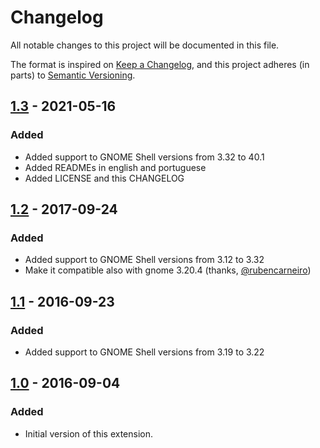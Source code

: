 # Changelog
All notable changes to this project will be documented in this file.

The format is inspired on [Keep a Changelog](https://keepachangelog.com/en/1.0.0/),
and this project adheres (in parts) to [Semantic Versioning](https://semver.org/spec/v2.0.0.html).

## [1.3](https://github.com/brendaw/add-username-toppanel/releases/tag/v1.3) - 2021-05-16

### Added

- Added support to GNOME Shell versions from 3.32 to 40.1
- Added READMEs in english and portuguese
- Added LICENSE and this CHANGELOG

## [1.2](https://github.com/brendaw/add-username-toppanel/releases/tag/v1.2) - 2017-09-24

### Added

- Added support to GNOME Shell versions from 3.12 to 3.32
- Make it compatible also with gnome 3.20.4 (thanks, [@rubencarneiro](https://github.com/rubencarneiro))

## [1.1](https://github.com/brendaw/add-username-toppanel/releases/tag/v1.1) - 2016-09-23

### Added

- Added support to GNOME Shell versions from 3.19 to 3.22

## [1.0](https://github.com/brendaw/add-username-toppanel/releases/tag/v1.0) - 2016-09-04

### Added

- Initial version of this extension.